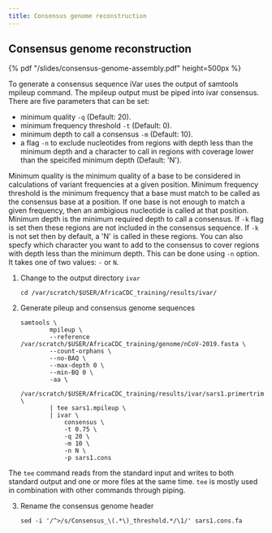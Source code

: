 ```yaml
---
title: Consensus genome reconstruction
---
```



## Consensus genome reconstruction

{% pdf "/slides/consensus-genome-assembly.pdf" height=500px %}

To generate a consensus sequence iVar uses the output of samtools mpileup
command. The mpileup output must be piped into ivar consensus. There are five
parameters that can be set:
- minimum quality ```-q``` (Default: 20).
- minimum frequency threshold ```-t``` (Default: 0).
- minimum depth to call a consensus ```-m``` (Default: 10).
- a flag ```-n``` to exclude nucleotides from regions with depth less than the
  minimum depth and a character to call in regions with coverage lower than the
  speicifed minimum depth (Default: 'N').

Minimum quality is the minimum quality of a base to be considered in
calculations of variant frequencies at a given position. Minimum frequency
threshold is the minimum frequency that a base must match to be called as the
consensus base at a position. If one base is not enough to match a given
frequency, then an ambigious nucleotide is called at that position. Minimum
depth is the minimum required depth to call a consensus. If ```-k``` flag is set
then these regions are not included in the consensus sequence. If ```-k``` is
not set then by default, a 'N' is called in these regions. You can also specfy
which character you want to add to the consensus to cover regions with depth
less than the minimum depth. This can be done using ```-n``` option. It takes
one of two values: ```-``` or ```N```.

1. Change to the output directory ```ivar```
    ```
    cd /var/scratch/$USER/AfricaCDC_training/results/ivar/
    ```

2. Generate pileup and consensus genome sequences

    ```
    samtools \
            mpileup \
            --reference /var/scratch/$USER/AfricaCDC_training/genome/nCoV-2019.fasta \
            --count-orphans \
            --no-BAQ \
            --max-depth 0 \
            --min-BQ 0 \
            -aa \
            /var/scratch/$USER/AfricaCDC_training/results/ivar/sars1.primertrimmed.sorted.bam \
            | tee sars1.mpileup \
            | ivar \
                consensus \
                -t 0.75 \
                -q 20 \
                -m 10 \
                -n N \
                -p sars1.cons
    ```
The ```tee``` command reads from the standard input and writes to both standard
output and one or more files at the same time. ```tee``` is mostly used in
combination with other commands through piping.

3. Rename the consensus genome header

    ```
    sed -i '/^>/s/Consensus_\(.*\)_threshold.*/\1/' sars1.cons.fa
    ```
<br>
